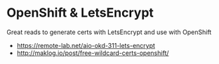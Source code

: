 # OpenShift & LetsEncrypt

Great reads to generate certs with LetsEncrypt and use with OpenShift

- https://remote-lab.net/aio-okd-311-lets-encrypt
- http://maklog.io/post/free-wildcard-certs-openshift/
